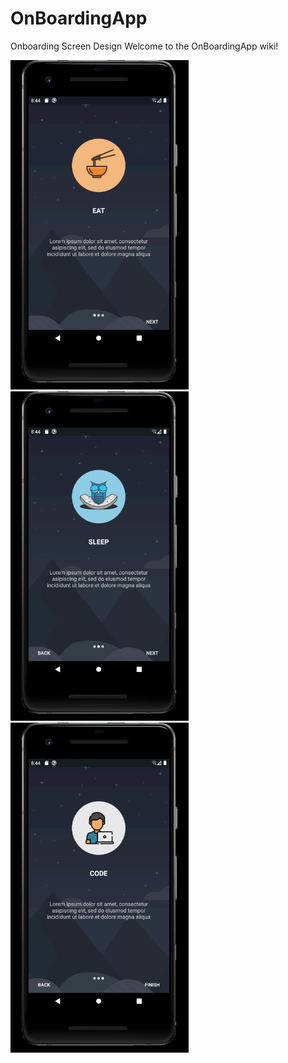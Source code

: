 # OnBoardingApp
Onboarding Screen Design
Welcome to the OnBoardingApp wiki!

<img src="https://github.com/3bdelaziz/OnBoardingApp/blob/master/Android%20Emulator%201.png" width=285><img src="https://github.com/3bdelaziz/OnBoardingApp/blob/master/Android%20Emulator%202.png" width=285><img src="https://github.com/3bdelaziz/OnBoardingApp/blob/master/Android%20Emulator%203.png" width=285>
